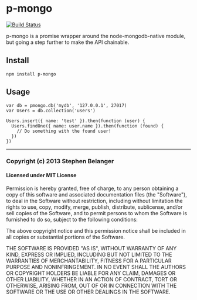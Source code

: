 # p-mongo
[![Build Status](https://travis-ci.org/Qard/p-mongo.png)](https://travis-ci.org/Qard/p-mongo)

p-mongo is a promise wrapper around the node-mongodb-native module, but going a step further to make the API chainable.

## Install

    npm install p-mongo

## Usage
    
    var db = pmongo.db('mydb', '127.0.0.1', 27017)
    var Users = db.collection('users')

    Users.insert({ name: 'test' }).then(function (user) {
      Users.findOne({ name: user.name }).then(function (found) {
        // Do something with the found user!
      })
    })

---

### Copyright (c) 2013 Stephen Belanger
#### Licensed under MIT License

Permission is hereby granted, free of charge, to any person obtaining a copy of this software and associated documentation files (the "Software"), to deal in the Software without restriction, including without limitation the rights to use, copy, modify, merge, publish, distribute, sublicense, and/or sell copies of the Software, and to permit persons to whom the Software is furnished to do so, subject to the following conditions:

The above copyright notice and this permission notice shall be included in all copies or substantial portions of the Software.

THE SOFTWARE IS PROVIDED "AS IS", WITHOUT WARRANTY OF ANY KIND, EXPRESS OR IMPLIED, INCLUDING BUT NOT LIMITED TO THE WARRANTIES OF MERCHANTABILITY, FITNESS FOR A PARTICULAR PURPOSE AND NONINFRINGEMENT. IN NO EVENT SHALL THE AUTHORS OR COPYRIGHT HOLDERS BE LIABLE FOR ANY CLAIM, DAMAGES OR OTHER LIABILITY, WHETHER IN AN ACTION OF CONTRACT, TORT OR OTHERWISE, ARISING FROM, OUT OF OR IN CONNECTION WITH THE SOFTWARE OR THE USE OR OTHER DEALINGS IN THE SOFTWARE.

